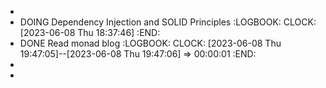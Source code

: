 -
- DOING Dependency Injection and SOLID Principles
  :LOGBOOK:
  CLOCK: [2023-06-08 Thu 18:37:46]
  :END:
- DONE Read monad blog
  :LOGBOOK:
  CLOCK: [2023-06-08 Thu 19:47:05]--[2023-06-08 Thu 19:47:06] =>  00:00:01
  :END:
-
-